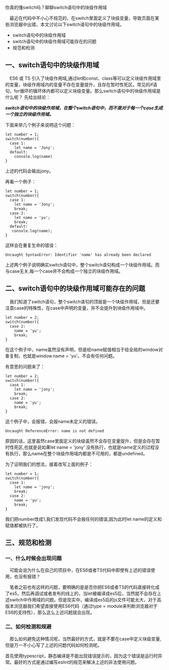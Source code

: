 你真的懂switch吗？聊聊switch语句中的块级作用域

  最近在代码中不小心不规范的，在switch里面定义了块级变量，导致页面在某些浏览器中出错，本文讨论以下switch语句中的块级作用域。

- switch语句中的块级作用域
- switch语句中的块级作用域可能存在的问题
- 规范和检测
## 一、switch语句中的块级作用域

  ES6 或 TS 引入了块级作用域,通过let和const、class等可以定义块级作用域里的变量，块级作用域内的变量不存在变量提升，且存在暂时性死区。常见的if语句，for循环的循环体内都可以定义块级变量。那么switch语句中的块级作用域是什么呢？ 先给出结论：

***switch语句中的块级作用域，在整个switch语句中，而不是对于每一个case生成一个独立的块级作用域。***

下面来举几个例子来说明这个问题：
~~~
let number = 1;
switch(number){
  case 1:
    let name = 'Jony';
  default:
    console.log(name)
}
~~~
上述的代码会输出jony。

再看一个例子：
```
let number = 1;
switch(number){
  case 1:
    let name = 'Jony';
    break;
  case 2:
    let name = 'yu';
    break;
  default:
   console.log(name);
}
```
这样会在重复生命的错误：
```
Uncaught SyntaxError: Identifier 'name' has already been declared
```
上述两个例子说明确实switch语句中，整个switch语句构成一个块级作用域。而与case无关,每一个case并不会构成一个独立的块级作用域。

## 二、switch语句中的块级作用域可能存在的问题

  我们知道了switch语句，整个switch语句的顶层是一个块级作用域，但是还要注意case的特殊性，在case中声明的变量，并不会提升到块级作用域中。
```
let number = 2;
switch(number){
  case 2:
    name = 'yu';
    break;
}
```
在这个例子中，name虽然没有声明，但是给name赋值相当于给全局的window对象复制，也就是window.name = 'yu'。不会有任何问题。

有意思的问题来了：
```
let number = 2;
switch(number){
  case 1:
    let name = 'jony';
    break;
  case 2:
    name = 'yu';
    break;
}
```
这个例子中，会报错，会报name未定义的错误。
```
Uncaught ReferenceError: name is not defined
```
原因的话，这里虽然case里面定义的块级虽然不会存在变量提升，但是会存在暂时性死区,也就是说如果let name = 'jony' 没有执行，也就是name定义的过程没有执行，那么name在整个块级作用域内都是不可用的，都是undefined。

为了证明我们的想法，接着改写上面的例子：
```
let number = 1;
switch(number){
  case 1:
    let name = 'jony';
    break;
  case 2:
    name = 'yu';
    break;
}
```
我们把number改成1,我们发现代码不会报任何的错误,因为此时let name的定义和赋值都被执行了。

## 三、规范和检测

### 一、什么时候会出现问题

  可能会说为什么在自己的项目中，在ES6或者TS代码中即使有上述的错误使用，也没有报错？

  笔者之前也有这样的问题，要明确的是是否你把ES6或者TS的代码直接转化成了es5，然后再调试或者发布的线上的，当let被编译成es5后，当然就不会存在上述switch中作用域的问题。但是现实中，编译成es5后的js文件可能太大，对于高版本浏览器我们希望直接使用ES6代码（通过type = module来判断浏览器对于ES6的支持性），那么这么上述问题就会出现。

### 二、如何检测和规避

  那么如何避免这种情况呢，当然最好的方式，就是不要在case中定义块级变量,但是万一不小心写了上述的问题代码如何检测呢。

首先使用typescript，静态编译是不能出现错误提示的，因为这个错误是运行时异常。最好的方式是通过编写eslint的规范来解决上述的非法使用问题。
